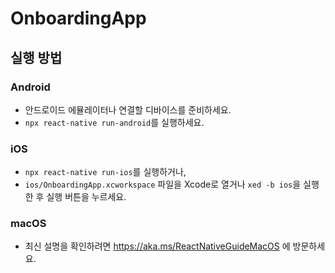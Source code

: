 # OnboardingApp

## 실행 방법

### Android

- 안드로이드 에뮬레이터나 연결할 디바이스를 준비하세요.
- `npx react-native run-android`를 실행하세요.

### iOS

- `npx react-native run-ios`를 실행하거나,
- `ios/OnboardingApp.xcworkspace` 파일을 Xcode로 열거나 `xed -b ios`을 실행한 후 실행 버튼을 누르세요.

### macOS

- 최신 설명을 확인하려면 https://aka.ms/ReactNativeGuideMacOS 에 방문하세요.
